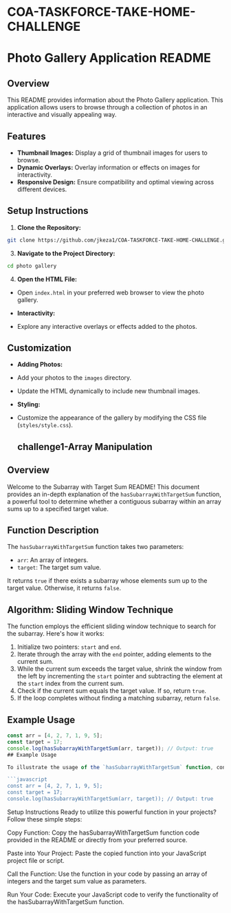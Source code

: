# COA-TASKFORCE-TAKE-HOME-CHALLENGE
# Photo Gallery Application README

## Overview

This README provides information about the Photo Gallery application. This application allows users to browse through a collection of photos in an interactive and visually appealing way.

## Features

- **Thumbnail Images:** Display a grid of thumbnail images for users to browse.
- **Dynamic Overlays:** Overlay information or effects on images for interactivity.
- **Responsive Design:** Ensure compatibility and optimal viewing across different devices.

## Setup Instructions

1. **Clone the Repository:**
```bash
git clone https://github.com/jkeza1/COA-TASKFORCE-TAKE-HOME-CHALLENGE.git
```
3. **Navigate to the Project Directory:**
```bash
cd photo gallery
```
4. **Open the HTML File:**
- Open `index.html` in your preferred web browser to view the photo gallery.


- **Interactivity:**
- Explore any interactive overlays or effects added to the photos.

## Customization

- **Adding Photos:**
- Add your photos to the `images` directory.
- Update the HTML dynamically to include new thumbnail images.

- **Styling:**
- Customize the appearance of the gallery by modifying the CSS file (`styles/style.css`).

  ## challenge1-Array Manipulation

## Overview

Welcome to the Subarray with Target Sum README! This document provides an in-depth explanation of the `hasSubarrayWithTargetSum` function, a powerful tool to determine whether a contiguous subarray within an array sums up to a specified target value.

## Function Description

The `hasSubarrayWithTargetSum` function takes two parameters:
- `arr`: An array of integers.
- `target`: The target sum value.

It returns `true` if there exists a subarray whose elements sum up to the target value. Otherwise, it returns `false`.

## Algorithm: Sliding Window Technique

The function employs the efficient sliding window technique to search for the subarray. Here's how it works:
1. Initialize two pointers: `start` and `end`.
2. Iterate through the array with the `end` pointer, adding elements to the current sum.
3. While the current sum exceeds the target value, shrink the window from the left by incrementing the `start` pointer and subtracting the element at the `start` index from the current sum.
4. Check if the current sum equals the target value. If so, return `true`.
5. If the loop completes without finding a matching subarray, return `false`.

## Example Usage

```javascript
const arr = [4, 2, 7, 1, 9, 5];
const target = 17;
console.log(hasSubarrayWithTargetSum(arr, target)); // Output: true
## Example Usage

To illustrate the usage of the `hasSubarrayWithTargetSum` function, consider the following example:

```javascript
const arr = [4, 2, 7, 1, 9, 5];
const target = 17;
console.log(hasSubarrayWithTargetSum(arr, target)); // Output: true
```
Setup Instructions
Ready to utilize this powerful function in your projects? Follow these simple steps:

Copy Function:
Copy the hasSubarrayWithTargetSum function code provided in the README or directly from your preferred source.

Paste into Your Project:
Paste the copied function into your JavaScript project file or script.

Call the Function:
Use the function in your code by passing an array of integers and the target sum value as parameters.

Run Your Code:
Execute your JavaScript code to verify the functionality of the hasSubarrayWithTargetSum function.







